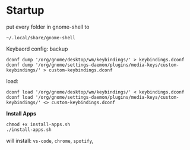 # Startup
put every folder in gnome-shell to 
```
~/.local/share/gnome-shell
```
Keybaord config:
backup
```
dconf dump '/org/gnome/desktop/wm/keybindings/' > keybindings.dconf
dconf dump '/org/gnome/settings-daemon/plugins/media-keys/custom-keybindings/' > custom-keybindings.dconf

```
load:
```
dconf load '/org/gnome/desktop/wm/keybindings/' < keybindings.dconf
dconf load '/org/gnome/settings-daemon/plugins/media-keys/custom-keybindings/' <> custom-keybindings.dconf

```

**Install Apps**
```
chmod +x install-apps.sh
./install-apps.sh
```
will install: `vs-code`, `chrome`, `spotify`, 
